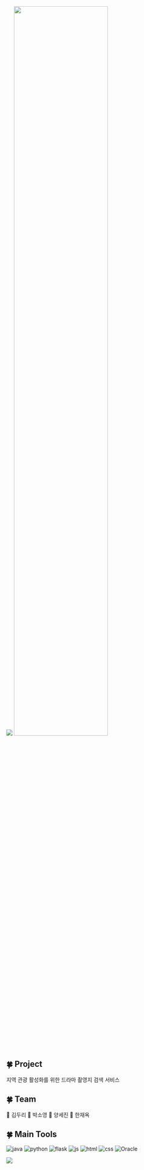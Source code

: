 <img src="https://capsule-render.vercel.app/api?type=waving&color=FFEEB9&height=150&section=header&text=dooRiBurn&fontSize=50" />

<img src="https://github.com/user-attachments/assets/3d036458-d9c5-49b3-8eb8-6c660e2b9b82" width="70%" height="70%"/>

## 🍀 Project
지역 관광 활성화를 위한 드라마 촬영지 검색 서비스

## 🍀 Team
🤍 김두리
🤍 박소영
🤍 양세진
🤍 한재옥
 

## 🍀 Main Tools
![java](https://img.shields.io/badge/Java-ED8B00?style=for-the-badge&logo=openjdk&logoColor=white) ![python](https://img.shields.io/badge/Python-14354C?style=for-the-badge&logo=python&logoColor=white) ![flask](https://img.shields.io/badge/Flask-000000?style=for-the-badge&logo=flask&logoColor=white) ![js](https://img.shields.io/badge/JavaScript-F7DF1E?style=for-the-badge&logo=JavaScript&logoColor=white) 
![html](https://img.shields.io/badge/HTML-239120?style=for-the-badge&logo=html5&logoColor=white)
![css](https://img.shields.io/badge/CSS-239120?&style=for-the-badge&logo=css3&logoColor=white) ![Oracle](https://img.shields.io/badge/Oracle-F80000?style=for-the-badge&logo=oracle&logoColor=black)



 
<img src="https://capsule-render.vercel.app/api?type=waving&color=FFEEB9&height=150&section=footer" /> 
